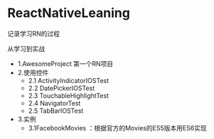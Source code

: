# ReactNativeLeaning
记录学习RN的过程

从学习到实战

* 1.AwesomeProject 第一个RN项目
* 2.使用控件
  * 2.1 ActivityIndicatorIOSTest
  * 2.2 DatePickerIOSTest
  * 2.3 TouchableHighlightTest
  * 2.4 NavigatorTest
  * 2.5 TabBarIOSTest
* 3.实例
  * 3.1FacebookMovies ：根据官方的Movies的ES5版本用ES6实现
